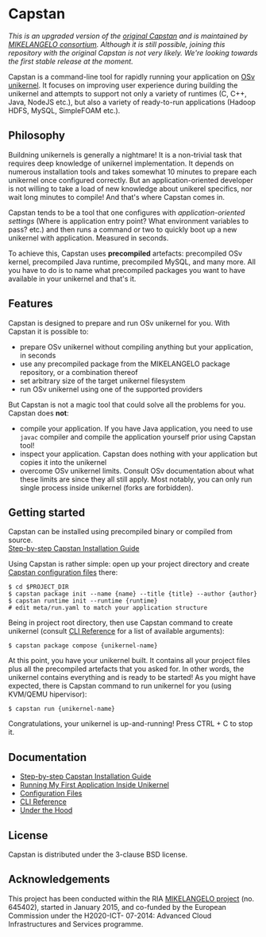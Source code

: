 # Capstan

*This is an upgraded version of the [original Capstan](https://github.com/cloudius-systems/capstan) and
is maintained by [MIKELANGELO consortium](https://www.mikelangelo-project.eu). Although it is still
possible, joining this repository with the original Capstan is not very likely. We're looking towards
the first stable release at the moment.*

Capstan is a command-line tool for rapidly running your application on [OSv unikernel](http://osv.io).
It focuses on improving user experience during building the unikernel and attempts to support
not only a variety of runtimes (C, C++, Java, NodeJS etc.), but also a variety of ready-to-run
applications (Hadoop HDFS, MySQL, SimpleFOAM etc.).

## Philosophy
Buildning unikernels is generally a nightmare! It is a non-trivial task that requires deep
knowledge of unikernel implementation. It depends on numerous installation tools and takes
somewhat 10 minutes to prepare each unikernel once configured correctly.
But an application-oriented developer is not willing to take a load of new knowledge about unikerel
specifics, nor wait long minutes to compile! And that's where Capstan comes in.

Capstan tends to be a tool that one configures with *application-oriented settings*
(Where is application entry point? What environment variables to pass? etc.) and then
runs a command or two to quickly boot up a new unikernel with application. Measured in seconds.

To achieve this, Capstan uses **precompiled** artefacts: precompiled OSv kernel, precompiled Java runtime,
precompiled MySQL, and many more. All you have to do is to name what precompiled packages you want
to have available in your unikernel and that's it.

## Features
Capstan is designed to prepare and run OSv unikernel for you.
With Capstan it is possible to:

* prepare OSv unikernel without compiling anything but your application, in seconds
* use any precompiled package from the MIKELANGELO package repository, or a combination thereof
* set arbitrary size of the target unikernel filesystem
* run OSv unikernel using one of the supported providers

But Capstan is not a magic tool that could solve all the problems for you.
Capstan does **not**:

* compile your application. If you have Java application, you need to use `javac` compiler and compile
the application yourself prior using Capstan tool!
* inspect your application. Capstan does nothing with your application but copies it into the unikernel
* overcome OSv unikernel limits. Consult OSv documentation about what these limits are since they
all still apply. Most notably, you can only run single process inside unikernel (forks are forbidden).

## Getting started
Capstan can be installed using precompiled binary or compiled from source.
<br>
[Step-by-step Capstan Installation Guide](Documentation/Installation.md)

Using Capstan is rather simple: open up your project directory and create
[Capstan configuration files](Documentation/ConfigurationFiles.md)
there:
```
$ cd $PROJECT_DIR
$ capstan package init --name {name} --title {title} --author {author}
$ capstan runtime init --runtime {runtime}
# edit meta/run.yaml to match your application structure
```
Being in project root directory, then use Capstan command to create unikernel
(consult [CLI Reference](Documentation/generated/CLI.md) for a list of available arguments):
```
$ capstan package compose {unikernel-name}
```
At this point, you have your unikernel built. It contains all your project files plus all the
precompiled artefacts that you asked for. In other words, the unikernel contains everything and is
ready to be started! As you might have expected, there is Capstan command to run unikernel for you
(using KVM/QEMU hipervisor):
```
$ capstan run {unikernel-name}
```
Congratulations, your unikernel is up-and-running! Press CTRL + C to stop it.

## Documentation

* [Step-by-step Capstan Installation Guide](Documentation/Installation.md)
* [Running My First Application Inside Unikernel](Documentation/WalkthroughNodeJS.md)
* [Configuration Files](Documentation/ConfigurationFiles.md)
* [CLI Reference](Documentation/generated/CLI.md)
* [Under the Hood](Documentation/UnderTheHood.md)

## License
Capstan is distributed under the 3-clause BSD license.

## Acknowledgements
This project  has been conducted within the RIA [MIKELANGELO
project](https://www.mikelangelo-project.eu) (no.  645402), started in January
2015, and co-funded by the European Commission under the H2020-ICT- 07-2014:
Advanced Cloud Infrastructures and Services programme.




